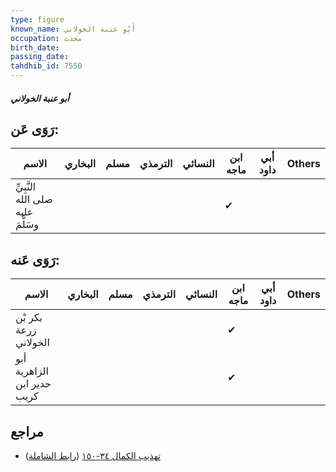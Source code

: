 ```yaml
---
type: figure
known_name: أَبُو عنبة الخولاني
occupation: محدث
birth_date:
passing_date:
tahdhib_id: 7550
---
```

##### أبو عنبة الخولاني

## رَوَى عَن:
| الاسم                             | البخاري | مسلم | الترمذي | النسائي | ابن ماجه | أبي داود | Others |
| --------------------------------- | ------- | ---- | ------- | ------- | -------- | -------- | ------ |
| النَّبِيِّ صلى الله عليه وسَلَّمَ |         |      |         |         | ✔        |          |        |
## رَوَى عَنه:
| الاسم                      | البخاري | مسلم | الترمذي | النسائي | ابن ماجه | أبي داود | Others |
| -------------------------- | ------- | ---- | ------- | ------- | -------- | -------- | ------ |
| بكر بْن زرعة الخولاني      |         |      |         |         | ✔        |          |        |
| أبو الزاهرية حدير ابن كريب |         |      |         |         | ✔        |          |        |
## مراجع
- [تهذيب الكمال ٣٤-١٥٠](obsidian://open?vault=Tahdhib-al-Kamal&file=Figures/٧٥٥٠-أبو%20عنبة%20الخولاني) ([رابط الشاملة](https://shamela.ws/book/3722/18267))